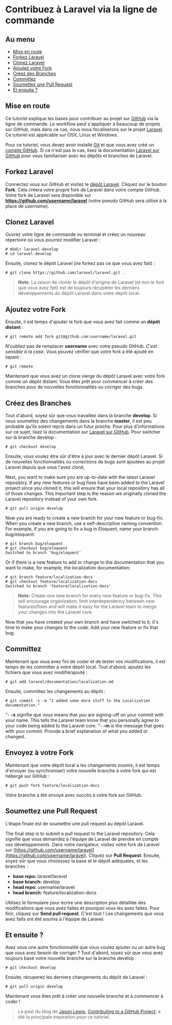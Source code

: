 # Contribuez à Laravel via la ligne de commande

## Au menu

- [Mise en route](#getting-started)
- [Forkez Laravel](#forking-laravel)
- [Clonez Laravel](#cloning-laravel)
- [Ajoutez votre Fork](#adding-your-fork)
- [Créez des Branches](#creating-branches)
- [Committez](#committing)
- [Soumettez une Pull Request](#submitting-a-pull-request)
- [Et ensuite ?](#whats-next)

<a name="getting-started"></a>
## Mise en route

Ce tutoriel explique les bases pour contribuer au projet sur [GitHub](https://github.com/) via la ligne de commande. Le workflow peut s'appliquer à beaucoup de projets sur GitHub, mais dans ce cas, nous nous focaliserons sur le projet [Laravel](https://github.com/laravel/laravel). Ce tutoriel est applicable sur OSX, Linux et Windows.

Pour ce tutoriel, vous devez avoir installé [Git](http://git-scm.com/) et que vous avez créé un [compte GitHub](https://github.com/signup/free). Si ce n'est pas le cas, lisez la documentation [Laravel sur GitHub](/docs/v3/doc/contrib/github) pour vous familiariser avec les dépôts et branches de Laravel.

<a name="forking-laravel"></a>
## Forkez Laravel

Connectez vous sur GitHub et visitez le [dépôt Laravel](https://github.com/laravel/laravel). Cliquez sur le bouton **Fork**. Cela créera votre propre fork de Laravel dans votre compte GitHub. Votre fork de Laravel sera disponible sur **https://github.com/username/laravel** (votre pseudo GitHub sera utilisé à la place de *username*).

<a name="cloning-laravel"></a>
## Clonez Laravel

Ouvrez votre ligne de commande ou terminal et créez un nouveau répertoire où vous pourrez modifier Laravel :

    # mkdir laravel-develop
    # cd laravel-develop

Ensuite, clonez le dépôt Laravel (ne forkez pas ce que vous avez fait) :

    # git clone https://github.com/laravel/laravel.git .

> **Note**: La raison de cloner le dépôt d'origine de Laravel (et non le fork que vous avez fait) est de toujours récupérer les derniers développements du dépôt Laravel dans votre dépôt local.

<a name="adding-your-fork"></a>
## Ajoutez votre Fork

Ensuite, il est temps d'ajouter le fork que vous avez fait comme un **dépôt distant** :

    # git remote add fork git@github.com:username/laravel.git

N'oubliez pas de remplacer **username** avec votre pseudo GitHub. *C'est sensible à la case*. Vous pouvez vérifier que votre fork a été ajouté en tapant :

    # git remote

Maintenant que vous avez un clone vierge du dépôt Laravel avec votre fork comme un dépôt distant. Vous êtes prêt pour commencer à créer des branches pour de nouvelles fonctionnalités ou corriger des bugs.

<a name="creating-branches"></a>
## Créez des Branches

Tout d'abord, soyez sûr que vous travaillez dans la branche **develop**. Si vous soumettez des changements dans la branche **master**, il est peu probable qu'ils soient repris dans un futur proche. Pour plus d'informations sur ce sujet, lisez la documentation sur [Laravel sur GitHub](/docs/v3/doc/contrib/github). Pour switcher sur la branche develop :

    # git checkout develop

Ensuite, vous voulez être sûr d'être à jour avec le dernier dépôt Laravel. Si de nouvelles fonctionnalités ou corrections de bugs sont ajoutées au projet Laravel depuis que vous l'avez cloné, 

Next, you want to make sure you are up-to-date with the latest Laravel repository. If any new features or bug fixes have been added to the Laravel project since you cloned it, this will ensure that your local repository has all of those changes. This important step is the reason we originally cloned the Laravel repository instead of your own fork.

    # git pull origin develop

Now you are ready to create a new branch for your new feature or bug-fix. When you create a new branch, use a self-descriptive naming convention. For example, if you are going to fix a bug in Eloquent, name your branch *bug/eloquent*:

    # git branch bug/eloquent
    # git checkout bug/eloquent
    Switched to branch 'bug/eloquent'

Or if there is a new feature to add or change to the documentation that you want to make, for example, the localization documentation:

    # git branch feature/localization-docs
    # git checkout feature/localization-docs
    Switched to branch 'feature/localization-docs'

> **Note:** Create one new branch for every new feature or bug-fix. This will encourage organization, limit interdependency between new features/fixes and will make it easy for the Laravel team to merge your changes into the Laravel core.

Now that you have created your own branch and have switched to it, it's time to make your changes to the code. Add your new feature or fix that bug.

<a name="committing"></a>
## Committez

Maintenant que vous avez fini de coder et de tester vos modifications, il est temps de les committer à votre dépôt local. Tout d'abord, ajoutez les fichiers que vous avez modifié/ajouté :

    # git add laravel/documentation/localization.md

Ensuite, committez les changements au dépôt :

    # git commit -s -m "I added some more stuff to the Localization documentation."

"- **-s** signifie que vous means that you are signing-off on your commit with your name. This tells the Laravel team know that you personally agree to your code being added to the Laravel core.
"- **-m** is the message that goes with your commit. Provide a brief explanation of what you added or changed.

<a name="pushing-to-your-fork"></a>
## Envoyez à votre Fork

Maintenant que votre dépôt local a les changements soumis, il est temps d'envoyer (ou synchroniser) votre nouvelle branche à votre fork qui est hébergé sur GitHub :

    # git push fork feature/localization-docs

Votre branche a été envoyé avec succès à votre fork sur GitHub.

<a name="submitting-a-pull-request"></a>
## Soumettez une Pull Request

L'étape finale est de soumettre une pull request au dépôt Laravel. 

The final step is to submit a pull request to the Laravel repository. Cela signifie que vous demandez à l'équipe de Laravel de prendre en compte vos développements. Dans votre navigateur, visitez votre fork de Laravel sur [https://github.com/username/laravel](https://github.com/username/laravel). Cliquez sur **Pull Request**. Ensuite, soyez sûr que vous choisissez la base et le dépôt adéquates, et les branches :

- **base repo:** laravel/laravel
- **base branch:** develop
- **head repo:** username/laravel
- **head branch:** feature/localization-docs

Utilisez le formulaire pour écrire une description plus détaillée des modifications que vous avez faites et pourquoi vous les avez faites. Pour finir, cliquez sur **Send pull request**. C'est tout ! Les changements que vous avez faits ont été soumis à l'équipe de Laravel.

<a name="whats-next"></a>
## Et ensuite ?

Avez vous une autre fonctionnalité que vous voulez ajouter ou un autre bug que vous avez besoin de corriger ? Tout d'abord, soyez sûr que vous avez toujours basé votre nouvelle branche sur la branche develop :

    # git checkout develop

Ensuite, récuperez les derniers changements du dépôt de Laravel :

    # git pull origin develop

Maintenant vous êtes prêt à créer une nouvelle branche et à commencer à coder !

> Le post du blog de [Jason Lewis](http://jasonlewis.me/), [Contributing to a GitHub Project](http://jasonlewis.me/blog/2012/06/how-to-contributing-to-a-github-project), a été la principale inspiration pour ce tutoriel.